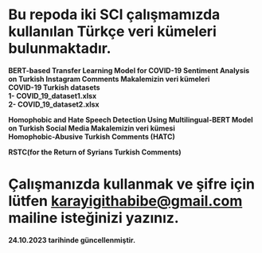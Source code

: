 # Bu repoda iki SCI çalışmamızda kullanılan Türkçe veri kümeleri bulunmaktadır.

<b> BERT-based Transfer Learning Model for COVID-19 Sentiment Analysis on Turkish Instagram Comments
Makalemizin veri kümeleri <br>
COVID-19 Turkish datasets  
1- COVID_19_dataset1.xlsx <br>
2- COVID_19_dataset2.xlsx <br>

<b> Homophobic and Hate Speech Detection Using Multilingual-BERT Model on Turkish Social Media
Makalemizin veri kümesi <br>
Homophobic-Abusive Turkish Comments (HATC)

<b> RSTC(for the Return of Syrians Turkish Comments) <b> 

# Çalışmanızda kullanmak ve şifre için lütfen karayigithabibe@gmail.com mailine isteğinizi yazınız. 
<b> 24.10.2023 tarihinde güncellenmiştir. 

